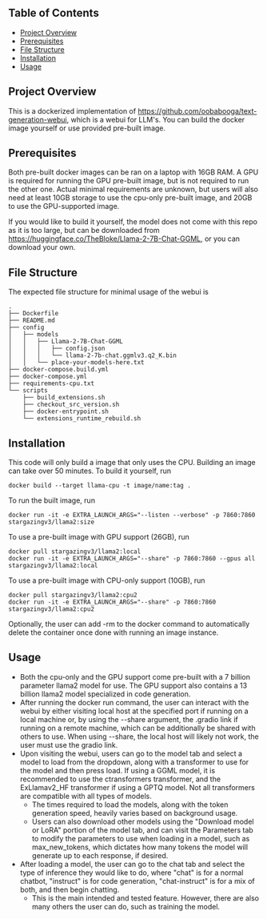 ## Table of Contents

- [Project Overview](#project-overview)
- [Prerequisites](#prerequisites)
- [File Structure](#file-structure)
- [Installation](#installation)
- [Usage](#usage)

## Project Overview

This is a dockerized implementation of https://github.com/oobabooga/text-generation-webui, which is a webui for LLM's. You can build the docker image yourself or use provided pre-built image.

## Prerequisites

Both pre-built docker images can be ran on a laptop with 16GB RAM. A GPU is required for running the GPU pre-built image, but is not required to run the other one. Actual minimal requirements are unknown, but users will also need at least 10GB storage to use the cpu-only pre-built image, and 20GB to use the GPU-supported image.

If you would like to build it yourself, the model does not come with this repo as it is too large, but can be downloaded from https://huggingface.co/TheBloke/Llama-2-7B-Chat-GGML, or you can download your own.

## File Structure
The expected file structure for minimal usage of the webui is
```
.
├── Dockerfile
├── README.md
├── config
│   ├── models
│   │   ├── Llama-2-7B-Chat-GGML
│   │   │   ├── config.json
│   │   │   └── llama-2-7b-chat.ggmlv3.q2_K.bin
│   │   └── place-your-models-here.txt
├── docker-compose.build.yml
├── docker-compose.yml
├── requirements-cpu.txt
└── scripts
    ├── build_extensions.sh
    ├── checkout_src_version.sh
    ├── docker-entrypoint.sh
    └── extensions_runtime_rebuild.sh
```
## Installation
This code will only build a image that only uses the CPU. Building an image can take  over 50 minutes.
To build it yourself, run 
```
docker build --target llama-cpu -t image/name:tag . 
```
To run the built image, run 
```
docker run -it -e EXTRA_LAUNCH_ARGS="--listen --verbose" -p 7860:7860 stargazingv3/llama2:size
```

To use a pre-built image with GPU support (26GB), run 
```
docker pull stargazingv3/llama2:local
docker run -it -e EXTRA_LAUNCH_ARGS="--share" -p 7860:7860 --gpus all stargazingv3/llama2:local
```

To use a pre-built image with CPU-only support (10GB), run
```
docker pull stargazingv3/llama2:cpu2
docker run -it -e EXTRA_LAUNCH_ARGS="--share" -p 7860:7860 stargazingv3/llama2:cpu2
```

Optionally, the user can add -rm to the docker command to automatically delete the container once done with running an image instance.

## Usage
- Both the cpu-only and the GPU support come pre-built with a 7 billion parameter llama2 model for use. The GPU support also contains a 13 billion llama2 model specialized in code generation.
- After running the docker run command, the user can interact with the webui by either visiting local host at the specified port if running on a local machine or, by using the --share argument, the .gradio link if running on a remote machine, which can be additionally be shared with others to use. When using --share, the local host will likely not work, the user must use the gradio link.
- Upon visiting the webui, users can go to the model tab and select a model to load from the dropdown, along with a transformer to use for the model and then press load. If using a GGML model, it is recommended to use the ctransformers transformer, and the ExLlamav2_HF transformer if using a GPTQ model. Not all transformers are compatible with all types of models. 
    - The times required to load the models, along with the token generation speed, heavily varies based on background usage.
    - Users can also download other models using the "Download model or LoRA" portion of the model tab, and can visit the Parameters tab to modify the parameters to use when loading in a model, such as max_new_tokens, which dictates how many tokens the model will generate up to each response, if desired.
- After loading a model, the user can go to the chat tab and select the type of inference they would like to do, where "chat" is for a normal chatbot, "instruct" is for code generation, "chat-instruct" is for a mix of both, and then begin chatting.
    - This is the main intended and tested feature. However, there are also many others the user can do, such as training the model.